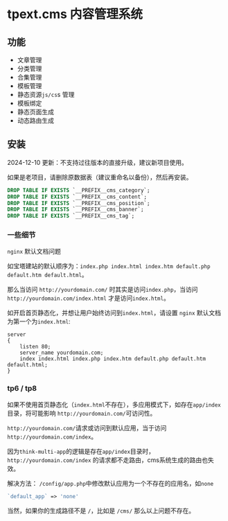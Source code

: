 # tpext.cms 内容管理系统

## 功能

- 文章管理
- 分类管理
- 合集管理
- 模板管理
- 静态资源`js/cs`s 管理
- 模板绑定
- 静态页面生成
- 动态路由生成

## 安装

2024-12-10 更新：不支持过往版本的直接升级，建议新项目使用。

如果是老项目，请删除原数据表（建议重命名以备份），然后再安装。

```sql
DROP TABLE IF EXISTS `__PREFIX__cms_category`;
DROP TABLE IF EXISTS `__PREFIX__cms_content`;
DROP TABLE IF EXISTS `__PREFIX__cms_position`;
DROP TABLE IF EXISTS `__PREFIX__cms_banner`;
DROP TABLE IF EXISTS `__PREFIX__cms_tag`;
```

### 一些细节

`nginx` 默认文档问题

如宝塔建站的默认顺序为：`index.php index.html index.htm default.php default.htm default.html`。

那么当访问 `http://yourdomain.com/` 时其实是访问`index.php`，当访问 `http://yourdomain.com/index.html` 才是访问`index.html`。

如开启首页静态化，并想让用户始终访问到`index.html`，请设置 `nginx` 默认文档为第一个为`index.html`:

```nginx
server
{
    listen 80;
    server_name yourdomain.com;
    index index.html index.php index.htm default.php default.htm default.html;
}
```

### tp6 / tp8

如果不使用首页静态化（`index.html`不存在），多应用模式下，如存在`app/index`目录，将可能影响 `http://yourdomain.com/`可访问性。

`http://yourdomain.com/`请求或访问到默认应用，当于访问`http://yourdomain.com/index`。

因为`think-multi-app`的逻辑是存在`app/index`目录时，`http://yourdomain.com/index` 的请求都不走路由，cms系统生成的路由也失效。

解决方法：
`/config/app.php`中修改默认应用为一个不存在的应用名，如`none`

```php
`default_app` => 'none'
```

当然，如果你的生成路径不是 `/`，比如是 `/cms/` 那么以上问题不存在。
